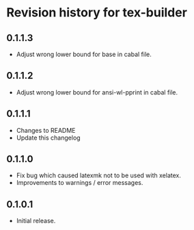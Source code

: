 # Revision history for tex-builder

0.1.1.3
---
* Adjust wrong lower bound for base in cabal file.

0.1.1.2
---
* Adjust wrong lower bound for ansi-wl-pprint in cabal file.

0.1.1.1
---
* Changes to README
* Update this changelog

0.1.1.0
---
* Fix bug which caused latexmk not to be used with xelatex.
* Improvements to warnings / error messages.

0.1.0.1
---
* Initial release.

